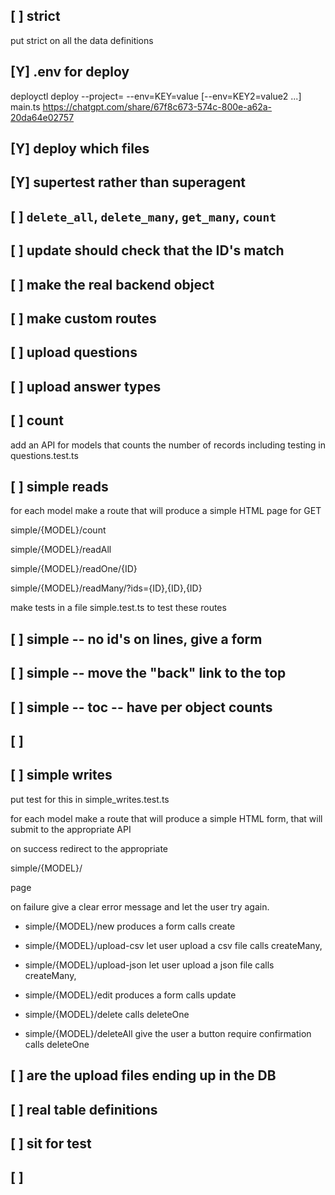 ## [ ] strict
put strict on all the data definitions


## [Y] .env for deploy
deployctl deploy --project=<project-name> --env=KEY=value [--env=KEY2=value2 ...] main.ts
https://chatgpt.com/share/67f8c673-574c-800e-a62a-20da64e02757


## [Y] deploy which files
## [Y] supertest rather than superagent
## [ ] `delete_all`, `delete_many`, `get_many`, `count`

## [ ] update should check that the ID's match
## [ ] make the real backend object

## [ ] make custom routes
## [ ] upload questions 
## [ ] upload answer types

## [ ] count
add an API for models that counts the number of records
including testing in questions.test.ts
## [ ] simple reads
for each model make a route that will produce a simple HTML page for GET

simple/{MODEL}/count 

simple/{MODEL}/readAll

simple/{MODEL}/readOne/{ID}

simple/{MODEL}/readMany/?ids={ID},{ID},{ID}

make tests in a file simple.test.ts to test these routes


## [ ] simple -- no id's on lines, give a form
## [ ] simple -- move the "back" link to the top
## [ ] simple -- toc -- have per object counts
## [ ] 
## [ ] simple writes

put test for this in simple_writes.test.ts

for each model make a route that will produce a simple HTML form, that will submit to the appropriate API 

on success redirect to the appropriate 

simple/{MODEL}/

page

on failure give a clear error message and let the user try again.



* simple/{MODEL}/new 
produces a form 
calls create

* simple/{MODEL}/upload-csv
let user upload a csv file 
calls   createMany,

* simple/{MODEL}/upload-json
let user upload a json file 
calls   createMany,

* simple/{MODEL}/edit
produces a form 
calls update

* simple/{MODEL}/delete
calls deleteOne

* simple/{MODEL}/deleteAll
give the user a button
require confirmation
calls deleteOne



## [ ] are the upload files ending up in the DB
## [ ] real table definitions
## [ ] sit for test
## [ ] 
